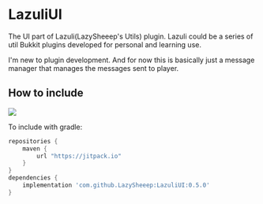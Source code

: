 # LazuliUI

The UI part of Lazuli(LazySheeep's Utils) plugin. Lazuli could be a series of util Bukkit plugins developed for personal and learning use.

I'm new to plugin development. And for now this is basically just a message manager that manages the messages sent to player.

## How to include
[![](https://jitpack.io/v/LazySheeep/LazuliUI.svg)](https://jitpack.io/#LazySheeep/LazuliUI)

To include with gradle:
```groovy
repositories {
    maven {
        url "https://jitpack.io"
    }
}
dependencies {
    implementation 'com.github.LazySheeep:LazuliUI:0.5.0'
}
```